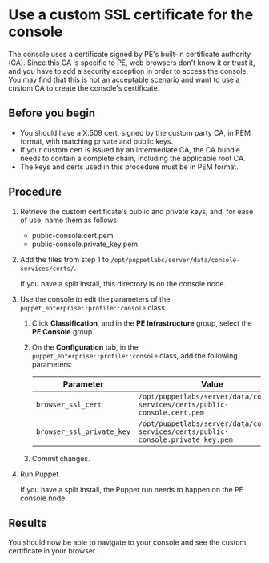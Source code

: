 # Use a custom SSL certificate for the console

The console uses a certificate signed by PE's built-in certificate authority \(CA\). Since this CA is specific to PE, web browsers don't know it or trust it, and you have to add a security exception in order to access the console. You may find that this is not an acceptable scenario and want to use a custom CA to create the console's certificate.

## Before you begin

-   You should have a X.509 cert, signed by the custom party CA, in PEM format, with matching private and public keys.
-   If your custom cert is issued by an intermediate CA, the CA bundle needs to contain a complete chain, including the applicable root CA.
-   The keys and certs used in this procedure must be in PEM format.

## Procedure

1.  Retrieve the custom certificate's public and private keys, and, for ease of use, name them as follows:

    -   public-console.cert.pem
    -   public-console.private\_key.pem
2.  Add the files from step 1 to `/opt/puppetlabs/server/data/console-services/certs/`.

    If you have a split install, this directory is on the console node.

3.  Use the console to edit the parameters of the `puppet_enterprise::profile::console` class.

    1.  Click **Classification**, and in the **PE Infrastructure** group, select the **PE Console** group.

    2.  On the **Configuration** tab, in the `puppet_enterprise::profile::console` class, add the following parameters:

        |Parameter|Value|
        |---------|-----|
        |`browser_ssl_cert`|`/opt/puppetlabs/server/data/console-services/certs/public-console.cert.pem`|
        |`browser_ssl_private_key`|`/opt/puppetlabs/server/data/console-services/certs/public-console.private_key.pem`|

    3.  Commit changes.

4.  Run Puppet.

    If you have a split install, the Puppet run needs to happen on the PE console node.


## Results

You should now be able to navigate to your console and see the custom certificate in your browser.

